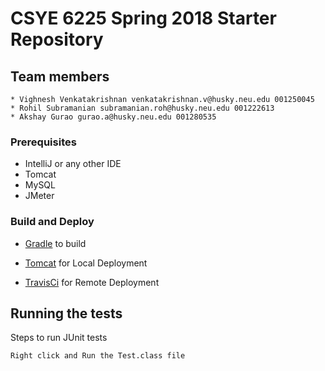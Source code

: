 # CSYE 6225 Spring 2018 Starter Repository

## Team members
```
* Vighnesh Venkatakrishnan venkatakrishnan.v@husky.neu.edu 001250045
* Rohil Subramanian subramanian.roh@husky.neu.edu 001222613
* Akshay Gurao gurao.a@husky.neu.edu 001280535
```

### Prerequisites

* IntelliJ or any other IDE
* Tomcat
* MySQL
* JMeter



### Build and Deploy


* [Gradle](https://gradle.org/) to build

* [Tomcat](http://tomcat.apache.org/) for Local Deployment

* [TravisCi](https://travis-ci.com/) for Remote Deployment


## Running the tests

Steps to run JUnit tests

```
Right click and Run the Test.class file
```
